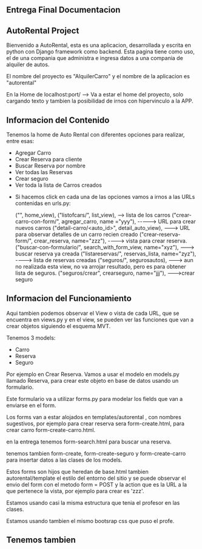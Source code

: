 ## Entrega Final Documentacion


## AutoRental Project

Bienvenido a AutoRental, esta es una aplicacion, desarrollada y escrita en python con Django framework como backend. Esta pagina tiene como uso, el de una compania que administra e ingresa datos a una compania de alquiler de autos.

El nombre del proyecto es "AlquilerCarro" y el nombre de la aplicacion es "autorental"

En la Home de localhost:port/ --> Va a estar el home del proyecto, solo cargando texto y tambien la posibilidad de irnos con hipervinculo a la APP.

## Informacion del Contenido
Tenemos la home de Auto Rental con diferentes opciones para realizar, entre esas:

- Agregar Carro
- Crear Reserva para cliente
- Buscar Reserva por nombre
- Ver todas las Reservas
- Crear seguro
- Ver toda la lista de Carros creados


* Si hacemos click en cada una de las opciones vamos a irnos a las URLs contenidas en urls.py:

    ("", home_view),
    ("listofcars/", list_view), --> lista de los carros
    ("crear-carro-con-form/", agregar_carro, name ="yyy"), -----> URL para crear nuevos carros
    ("detail-carro/<auto_id>", detail_auto_view), ---> URL para observar detalles de un carro recien creado
    ("crear-reserva-form/", crear_reserva, name="zzz"), ----> vista para crear reserva.
    ("buscar-con-formulario/", search_with_form_view, name="xyz"), ---> buscar reserva ya creada
    ("listareservas/", reservas_lista, name="zyz"), ----> lista de reservas creadas
    ("seguros/", segurosautos), ---> aun no realizada esta view, no va arrojar resultado, pero es para obtener lista de seguros.
    ("seguros/crear", crearseguro, name="jjj"), --->crear seguro

## Informacion del Funcionamiento
Aqui tambien podemos observar el View o vista de cada URL, que se encuentra en views.py y en el view, se pueden ver las funciones que van a crear objetos siguiendo el esquema MVT.

Tenemos 3 models:
- Carro
- Reserva
- Seguro

Por ejemplo en Crear Reserva.
Vamos a usar el modelo en models.py llamado Reserva, para crear este objeto en base de datos usando un formulario.

Este formulario va a utilizar forms.py para modelar los fields que van a enviarse en el form.


Los forms van a estar alojados en templates/autorental , con nombres sugestivos, por ejemplo para crear reserva sera form-create.html, para crear carro form-create-carro.html.

en la entrega tenemos form-search.html para buscar una reserva.

tenemos tambien form-create, form-create-seguro y form-create-carro para insertar datos a las clases de los models.

Estos forms son hijos que heredan de base.html tambien autorental/template el estilo del entorno del sitio y se puede observar el envio del form con el metodo form = POST y la action que es la URL a la que pertenece la vista, por ejemplo para crear es 'zzz'.

Estamos usando casi la misma estructura que tenia el profesor en las clases.

Estamos usando tambien el mismo bootsrap css que puso el profe.

## Tenemos tambien 